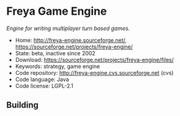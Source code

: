 # Freya Game Engine

_Engine for writing multiplayer turn based games._

- Home: http://freya-engine.sourceforge.net/, https://sourceforge.net/projects/freya-engine/
- State: beta, inactive since 2002
- Download: https://sourceforge.net/projects/freya-engine/files/
- Keywords: strategy, game engine
- Code repository: http://freya-engine.cvs.sourceforge.net (cvs)
- Code language: Java
- Code license: LGPL-2.1

## Building
